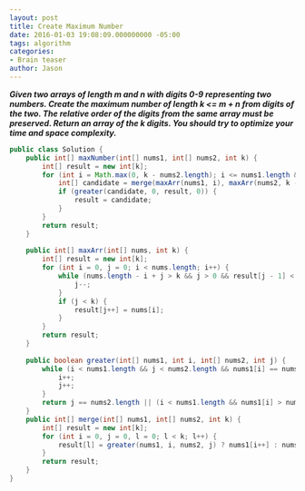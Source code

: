 ```yaml
---
layout: post
title: Create Maximum Number
date: 2016-01-03 19:08:09.000000000 -05:00
tags: algorithm
categories:
- Brain teaser
author: Jason
---
```

<p><strong><em>Given two arrays of length m and n with digits 0-9 representing two numbers. Create the maximum number of length k &lt;= m + n from digits of the two. The relative order of the digits from the same array must be preserved. Return an array of the k digits. You should try to optimize your time and space complexity.</em></strong></p>


``` java
public class Solution {
    public int[] maxNumber(int[] nums1, int[] nums2, int k) {
        int[] result = new int[k];
        for (int i = Math.max(0, k - nums2.length); i <= nums1.length && i <= k; i++) {
            int[] candidate = merge(maxArr(nums1, i), maxArr(nums2, k - i), k);
            if (greater(candidate, 0, result, 0)) {
                result = candidate;
            }
        }
        return result;
    }
    
    public int[] maxArr(int[] nums, int k) {
        int[] result = new int[k];
        for (int i = 0, j = 0; i < nums.length; i++) {
            while (nums.length - i + j > k && j > 0 && result[j - 1] < nums[i]) {
                j--;
            }
            if (j < k) {
                result[j++] = nums[i];
            }
        }
        return result;
    }
    
    public boolean greater(int[] nums1, int i, int[] nums2, int j) {
        while (i < nums1.length && j < nums2.length && nums1[i] == nums2[j]) {
            i++;
            j++;
        }
        return j == nums2.length || (i < nums1.length && nums1[i] > nums2[j]);
    }
    public int[] merge(int[] nums1, int[] nums2, int k) {
        int[] result = new int[k];
        for (int i = 0, j = 0, l = 0; l < k; l++) {
            result[l] = greater(nums1, i, nums2, j) ? nums1[i++] : nums2[j++];
        }
        return result;
    }
}
```
